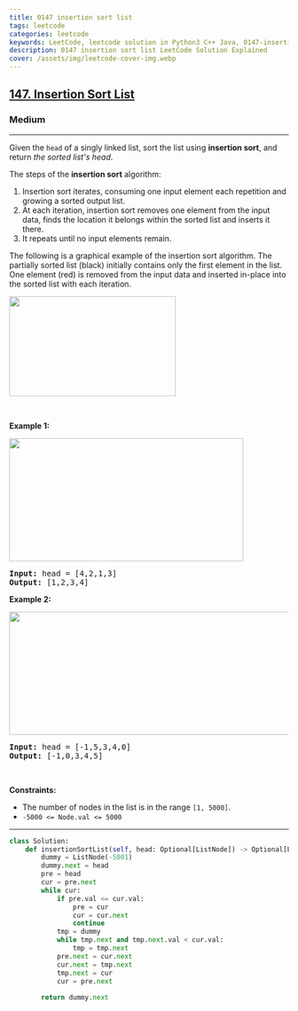 ```yaml
---
title: 0147 insertion sort list
tags: leetcode
categories: leetcode
keywords: LeetCode, leetcode solution in Python3 C++ Java, 0147-insertion-sort-list solution
description: 0147 insertion sort list LeetCode Solution Explained
cover: /assets/img/leetcode-cover-img.webp
---
```





<h2><a href="https://leetcode.com/problems/insertion-sort-list/">147. Insertion Sort List</a></h2><h3>Medium</h3><hr><div><p>Given the <code>head</code> of a singly linked list, sort the list using <strong>insertion sort</strong>, and return <em>the sorted list's head</em>.</p>

<p>The steps of the <strong>insertion sort</strong> algorithm:</p>

<ol>
	<li>Insertion sort iterates, consuming one input element each repetition and growing a sorted output list.</li>
	<li>At each iteration, insertion sort removes one element from the input data, finds the location it belongs within the sorted list and inserts it there.</li>
	<li>It repeats until no input elements remain.</li>
</ol>

<p>The following is a graphical example of the insertion sort algorithm. The partially sorted list (black) initially contains only the first element in the list. One element (red) is removed from the input data and inserted in-place into the sorted list with each iteration.</p>
<img alt="" src="https://upload.wikimedia.org/wikipedia/commons/0/0f/Insertion-sort-example-300px.gif" style="height:180px; width:300px">
<p>&nbsp;</p>
<p><strong class="example">Example 1:</strong></p>
<img alt="" src="https://assets.leetcode.com/uploads/2021/03/04/sort1linked-list.jpg" style="width: 422px; height: 222px;">
<pre><strong>Input:</strong> head = [4,2,1,3]
<strong>Output:</strong> [1,2,3,4]
</pre>

<p><strong class="example">Example 2:</strong></p>
<img alt="" src="https://assets.leetcode.com/uploads/2021/03/04/sort2linked-list.jpg" style="width: 542px; height: 222px;">
<pre><strong>Input:</strong> head = [-1,5,3,4,0]
<strong>Output:</strong> [-1,0,3,4,5]
</pre>

<p>&nbsp;</p>
<p><strong>Constraints:</strong></p>

<ul>
	<li>The number of nodes in the list is in the range <code>[1, 5000]</code>.</li>
	<li><code>-5000 &lt;= Node.val &lt;= 5000</code></li>
</ul>
</div>

---




```python
class Solution:
    def insertionSortList(self, head: Optional[ListNode]) -> Optional[ListNode]:
        dummy = ListNode(-5001)
        dummy.next = head
        pre = head
        cur = pre.next
        while cur:
            if pre.val <= cur.val:
                pre = cur
                cur = cur.next
                continue
            tmp = dummy
            while tmp.next and tmp.next.val < cur.val:
                tmp = tmp.next
            pre.next = cur.next
            cur.next = tmp.next
            tmp.next = cur
            cur = pre.next
        
        return dummy.next
```
